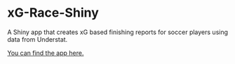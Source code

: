 # xG-Race-Shiny
A Shiny app that creates xG based finishing reports for soccer players using data from Understat.

[You can find the app here.](https://harshkrishna.shinyapps.io/PlayerFinishingOverview/) 
